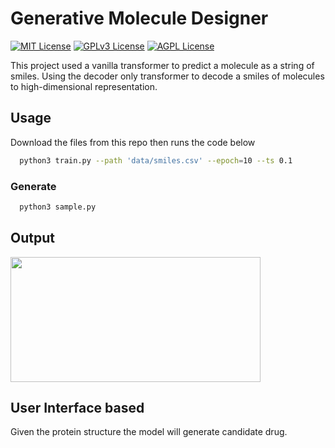 
# Generative Molecule Designer

[![MIT License](https://img.shields.io/badge/License-MIT-green.svg)](https://choosealicense.com/licenses/mit/)
[![GPLv3 License](https://img.shields.io/badge/License-GPL%20v3-yellow.svg)](https://opensource.org/licenses/)
[![AGPL License](https://img.shields.io/badge/license-AGPL-blue.svg)](http://www.gnu.org/licenses/agpl-3.0)

This project used a vanilla transformer to predict a molecule as a string of smiles. Using the decoder only transformer to decode a smiles of molecules to high-dimensional
representation. 

## Usage

Download the files from this repo then runs the code below

```bash
  python3 train.py --path 'data/smiles.csv' --epoch=10 --ts 0.1
```
### Generate
```bash
  python3 sample.py
```
## Output
<img src="https://th.bing.com/th/id/R.ed5e8b15a86be768e7df420458411681?rik=VqqbYRUSv5tOzg&riu=http%3a%2f%2fwww.cheminformania.com%2fwp-content%2fuploads%2f2017%2f12%2foutput_66_1.png&ehk=rEEFb6FVnqW8gaAadWW9kmBrhdxuzUm2axZ5lZIVlLA%3d&risl=&pid=ImgRaw&r=0"    width="400" height="200" />

## User Interface based
Given the protein structure the model will generate candidate drug.
    
